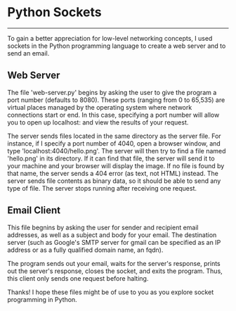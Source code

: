 # Python Sockets

---

To gain a better appreciation for low-level networking concepts, I used
sockets in the Python programming language to create a web server and
to send an email.

## Web Server

The file 'web-server.py' begins by asking the user to give the program 
a port number (defaults to 8080). These ports (ranging from 0 to 65,535) 
are virtual places managed by the operating system where network connections
start or end. In this case, specifying a port number will allow you to
open up localhost:<port number> and view the 
results of your request.
  
The server sends files located in the same directory as the server file.
For instance, if I specify a port number of 4040, open a browser window,
and type 'localhost:4040/hello.png'. The server will then try to find a file
named 'hello.png' in its directory. If it can find that file, the server will send it
to your machine and your browser will display the image. If no file is found by that
name, the server sends a 404 error (as text, not HTML) instead. The server 
sends file contents as binary data, so it should be able to send any type of file.
The server stops running after receiving one request.
  
## Email Client
  
This file begnins by asking the user for sender and recipient email addresses, as
well as a subject and body for your email. The destination server (such as Google's
SMTP server for gmail can be specified as an IP address or as a fully qualified domain
name, an fqdn).
  
The program sends out your email, waits for the server's response, prints out
the server's response, closes the socket, and exits the program. Thus, this
client only sends one request before halting.
  
Thanks! I hope these files might be of use to you as you explore socket 
programming in Python.
